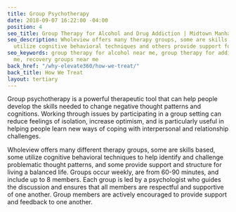 ```yaml
---
title: Group Psychotherapy
date: 2018-09-07 16:22:00 -04:00
position: 4
seo_title: Group Therapy for Alcohol and Drug Addiction | Midtown Manhattan
seo_description: Wholeview offers many therapy groups, some are skills based, some
  utilize cognitive behavioral techniques and others provide support for recovery. 
seo_keywords: group therapy for alcohol near me, group therapy for addiction near
  me, recovery groups near me
back_href: "/why-elevate360/how-we-treat/"
back_title: How We Treat
layout: tertiary
---
```


Group psychotherapy is a powerful therapeutic tool that can help people develop the skills needed to change negative thought patterns and cognitions.  Working through issues by participating in a group setting can reduce feelings of isolation, increase optimism, and is particularly useful in helping people learn new ways of coping with interpersonal and relationship challenges.

Wholeview offers many different therapy groups, some are skills based, some utilize cognitive behavioral techniques to help identify and challenge problematic thought patterns, and some provide support and structure for living a balanced life.  Groups occur weekly, are from 60-90 minutes, and include up to 8 members.  Each group is led by a psychologist who guides the discussion and ensures that all members are respectful and supportive of one another. Group members are actively encouraged to provide support and feedback to one another.
